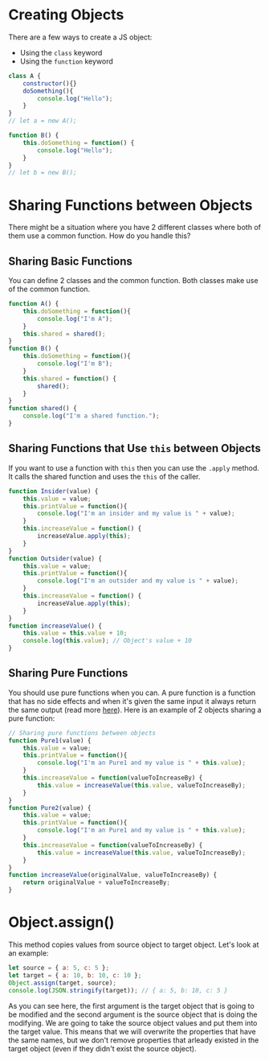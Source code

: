# Creating Objects
There are a few ways to create a JS object:
* Using the `class` keyword
* Using the `function` keyword

```js
class A {
    constructor(){}
    doSomething(){
        console.log("Hello");
    }
}
// let a = new A();

function B() {
    this.doSomething = function() {
        console.log("Hello");
    }
}
// let b = new B();
```

# Sharing Functions between Objects
There might be a situation where you have 2 different classes where both of them use a common function. How do you handle this?

## Sharing Basic Functions

You can define 2 classes and the common function. Both classes make use of the common function.
```js
function A() {
    this.doSomething = function(){
        console.log("I'm A");
    }
    this.shared = shared();
}
function B() {
    this.doSomething = function(){
        console.log("I'm B");
    }
    this.shared = function() {
        shared();
    }
}
function shared() {
    console.log("I'm a shared function.");
}
```

## Sharing Functions that Use `this` between Objects

If you want to use a function with `this` then you can use the `.apply` method. It calls the shared function and uses the `this` of the caller.

```js
function Insider(value) {
    this.value = value;
    this.printValue = function(){
        console.log("I'm an insider and my value is " + value);
    }
    this.increaseValue = function() {
        increaseValue.apply(this);
    }
}
function Outsider(value) {
    this.value = value;
    this.printValue = function(){
        console.log("I'm an outsider and my value is " + value);
    }
    this.increaseValue = function() {
        increaseValue.apply(this);
    }
}
function increaseValue() {
    this.value = this.value + 10;
    console.log(this.value); // Object's value + 10
}
```

## Sharing Pure Functions

You should use pure functions when you can. A pure function is a function that has no side effects and when it's given the same input it always return the same output (read more [here](../functions/Functions.md)). Here is an example of 2 objects sharing a pure function:
```js
// Sharing pure functions between objects
function Pure1(value) {
    this.value = value;
    this.printValue = function(){
        console.log("I'm an Pure1 and my value is " + this.value);
    }
    this.increaseValue = function(valueToIncreaseBy) {
        this.value = increaseValue(this.value, valueToIncreaseBy);
    }
}
function Pure2(value) {
    this.value = value;
    this.printValue = function(){
        console.log("I'm an Pure1 and my value is " + this.value);
    }
    this.increaseValue = function(valueToIncreaseBy) {
        this.value = increaseValue(this.value, valueToIncreaseBy);
    }
}
function increaseValue(originalValue, valueToIncreaseBy) {
    return originalValue + valueToIncreaseBy;
}
```









# Object.assign()
This method copies values from source object to target object. Let's look at an example:
```js
let source = { a: 5, c: 5 };
let target = { a: 10, b: 10, c: 10 };
Object.assign(target, source);
console.log(JSON.stringify(target)); // { a: 5, b: 10, c: 5 }
```
As you can see here, the first argument is the target object that is going to be modified and the second argument is the source object that is doing the modifying. We are going to take the source object values and put them into the target value. This means that we will overwrite the properties that have the same names, but we don't remove properties that arleady existed in the target object (even if they didn't exist the source object).


